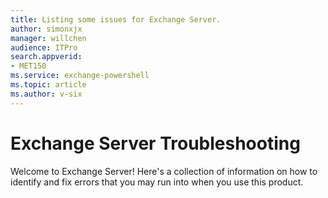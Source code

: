 ```yaml
---
title: Listing some issues for Exchange Server.
author: simonxjx
manager: willchen
audience: ITPro
search.appverid: 
- MET150
ms.service: exchange-powershell
ms.topic: article
ms.author: v-six
---
```


# Exchange Server Troubleshooting

Welcome to Exchange Server! Here's a collection of information on how to identify and fix errors that you may run into when you use this product.